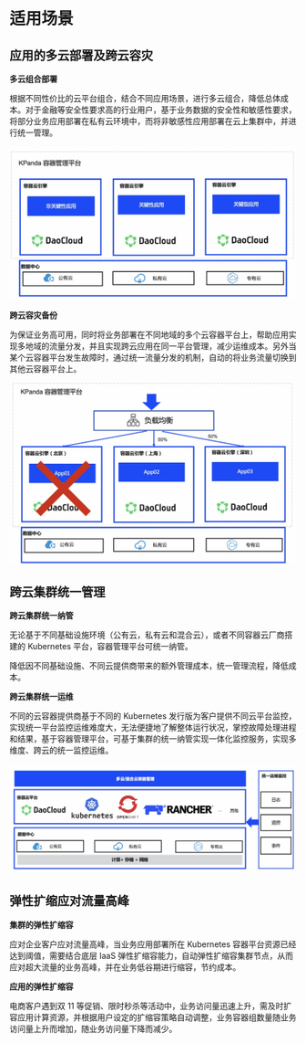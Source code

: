 # 适用场景

## 应用的多云部署及跨云容灾

**多云组合部署**

根据不同性价比的云平台组合，结合不同应用场景，进行多云组合，降低总体成本。对于金融等安全性要求高的行业用户，基于业务数据的安全性和敏感性要求，将部分业务应用部署在私有云环境中，而将非敏感性应用部署在云上集群中，并进行统一管理。

![场景一](../images/sce1.jpg)

**跨云容灾备份**

为保证业务高可用，同时将业务部署在不同地域的多个云容器平台上，帮助应用实现多地域的流量分发，并且实现跨云应用在同一平台管理，减少运维成本。另外当某个云容器平台发生故障时，通过统一流量分发的机制，自动的将业务流量切换到其他云容器平台上。

![场景二](../images/sce2.jpg)

## 跨云集群统一管理

**跨云集群统一纳管**

无论基于不同基础设施环境（公有云，私有云和混合云），或者不同容器云厂商搭建的 Kubernetes 平台，容器管理平台可统一纳管。

降低因不同基础设施、不同云提供商带来的额外管理成本，统一管理流程，降低成本。

**跨云集群统一运维**

不同的云容器提供商基于不同的 Kubernetes 发行版为客户提供不同云平台监控，实现统一平台监控运维难度大，无法便捷地了解整体运行状况，掌控故障处理进程和结果，基于容器管理平台，可基于集群的统一纳管实现一体化监控服务，实现多维度、跨云的统一监控运维。

![场景三](../images/sce3.jpg)

## 弹性扩缩应对流量高峰

**集群的弹性扩缩容**

应对企业客户应对流量高峰，当业务应用部署所在 Kubernetes 容器平台资源已经达到阈值，需要结合底层 IaaS 弹性扩缩容能力，自动弹性扩缩容集群节点，从而应对超大流量的业务高峰，并在业务低谷期进行缩容，节约成本。

**应用的弹性扩缩容**

电商客户遇到双 11 等促销、限时秒杀等活动中，业务访问量迅速上升，需及时扩容应用计算资源，并根据用户设定的扩缩容策略自动调整，业务容器组数量随业务访问量上升而增加，随业务访问量下降而减少。

